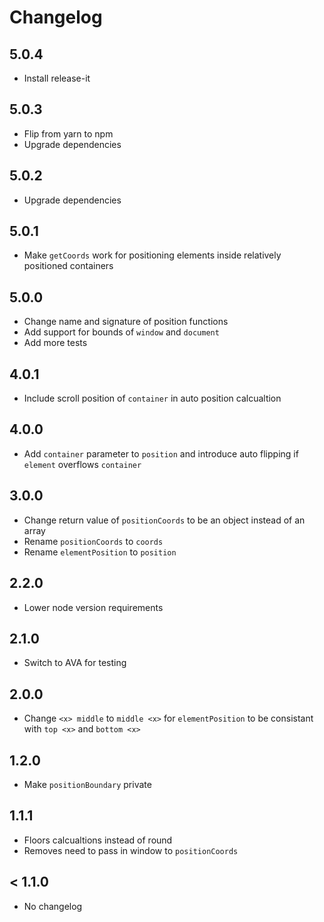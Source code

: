 # Changelog

## 5.0.4

- Install release-it

## 5.0.3

- Flip from yarn to npm
- Upgrade dependencies

## 5.0.2

- Upgrade dependencies

## 5.0.1

- Make `getCoords` work for positioning elements inside relatively positioned containers

## 5.0.0

- Change name and signature of position functions
- Add support for bounds of `window` and `document`
- Add more tests

## 4.0.1

- Include scroll position of `container` in auto position calcualtion

## 4.0.0

- Add `container` parameter to `position` and introduce auto flipping if `element` overflows `container`

## 3.0.0

- Change return value of `positionCoords` to be an object instead of an array
- Rename `positionCoords` to `coords`
- Rename `elementPosition` to `position`

## 2.2.0

- Lower node version requirements

## 2.1.0

- Switch to AVA for testing

## 2.0.0

- Change `<x> middle` to `middle <x>` for `elementPosition` to be consistant with `top <x>` and `bottom <x>`

## 1.2.0

- Make `positionBoundary` private

## 1.1.1

- Floors calcualtions instead of round
- Removes need to pass in window to `positionCoords`

## < 1.1.0

- No changelog
